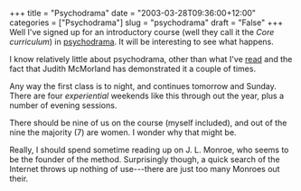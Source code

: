 +++
title = "Psychodrama"
date = "2003-03-28T09:36:00+12:00"
categories = ["Psychodrama"]
slug = "psychodrama"
draft = "False"
+++
Well I've signed up for an introductory course (well they call it the _Core
curriculum_) in [psychodrama](https://www.psychodrama.org.nz).  It will be
interesting to see what happens.

I know relatively little about psychodrama, other than what I've
[read](https://www.users.on.net/\~iam/Pdis.html) and the fact that
Judith McMorland has demonstrated it a couple of times.

Any way the first class is to night, and continues tomorrow and
Sunday. There are four _experiential_ weekends like this through out
the year, plus a number of evening sessions.

There should be nine of us on the course (myself included), and out of
the nine the majority (7) are women. I wonder why that might be.

Really, I should spend sometime reading up on J. L. Monroe, who seems
to be the founder of the method. Surprisingly though, a quick search of
the Internet throws up nothing of use---there are just too many
Monroes out their.

